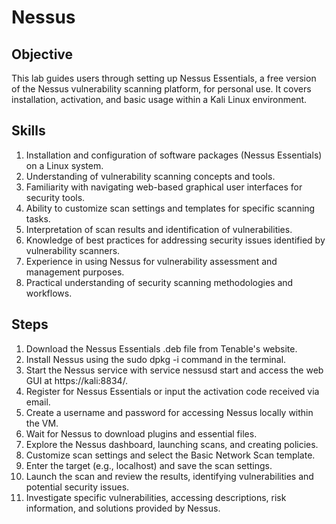 # Nessus
## Objective 
This lab guides users through setting up Nessus Essentials, a free version of the Nessus vulnerability scanning platform, for personal use. It covers installation, activation, and basic usage within a Kali Linux environment.
## Skills
1. Installation and configuration of software packages (Nessus Essentials) on a Linux system.
2. Understanding of vulnerability scanning concepts and tools.
3. Familiarity with navigating web-based graphical user interfaces for security tools.
4. Ability to customize scan settings and templates for specific scanning tasks.
5. Interpretation of scan results and identification of vulnerabilities.
6. Knowledge of best practices for addressing security issues identified by vulnerability scanners.
7. Experience in using Nessus for vulnerability assessment and management purposes.
8. Practical understanding of security scanning methodologies and workflows.

## Steps
1. Download the Nessus Essentials .deb file from Tenable's website.
2. Install Nessus using the sudo dpkg -i command in the terminal.
3. Start the Nessus service with service nessusd start and access the web GUI at https://kali:8834/.
4. Register for Nessus Essentials or input the activation code received via email.
5. Create a username and password for accessing Nessus locally within the VM.
6. Wait for Nessus to download plugins and essential files.
7. Explore the Nessus dashboard, launching scans, and creating policies.
8. Customize scan settings and select the Basic Network Scan template.
9. Enter the target (e.g., localhost) and save the scan settings.
10. Launch the scan and review the results, identifying vulnerabilities and potential security issues.
11. Investigate specific vulnerabilities, accessing descriptions, risk information, and solutions provided by Nessus.
